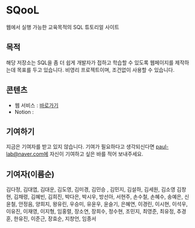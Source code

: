 # SQooL

웹에서 실행 가능한 교육목적의 SQL 튜토리얼 사이트

## 목적

해당 저장소는 SQL을 좀 더 쉽게 개발자가 접하고 학습할 수 있도록 웹페이지를 제작하는데 목표를 두고 있습니다. 비영리 프로젝트이며, 조건없이 사용할 수 있습니다.

## 콘텐츠

- 웹 서비스 : [바로가기](https://flexngrid.com/)
- Notion :

## 기여하기

지금은 기여자를 받고 있지 않습니다. 기여가 필요하다고 생각되신다면 paul-lab@naver.com에 자신이 기여하고 싶은 바를 적어 보내주세요.

## 기여자(이름순)

김다정, 김대엽, 김대운, 김도영, 김미경, 김민승 , 김민지, 김설하, 김세원, 김소영 김창현, 김채령, 김혜빈, 김희진, 박다은, 박시우, 방선아, 서현주, 손수철, 손혜수, 송예은, 신윤철, 안정음, 양희지, 왕유린, 우승미, 유윤우, 윤슬기, 은혜연, 이경린, 이시현, 이석우, 이유진, 이재영, 이지형, 임홍렬, 장소연, 장희수, 정수현, 조민지, 최영준, 최유정, 추경훈, 한유진, 이준근, 장효순, 지창언, 임종서
